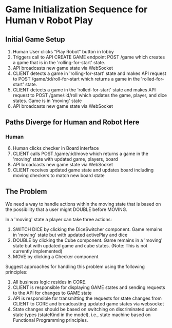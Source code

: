 # Game Initialization Sequence for Human v Robot Play

## Initial Game Setup

1. Human User clicks "Play Robot" button in lobby
2. Triggers call to API CREATE GAME endpoint POST /game which creates a game that is in the 'rolling-for-start' state.
3. API broadcasts new game state via WebSocket
4. CLIENT detects a game in 'rolling-for-start' state and makes API request to POST /game/:id/roll-for-start which returns a game in the 'rolled-for-start' state.
5. CLIENT detects a game in the 'rolled-for-start' state and makes API request to POST /game/:id/roll which updates the game, player, and dice states. Game is in 'moving' state
6. API broadcasts new game state via WebSocket

## Paths Diverge for Human and Robot Here

### Human

6. Human clicks checker in Board interface
7. CLIENT calls POST /game/:id/move which returns a game in the 'moving' state with updated game, players, board
8. API broadcasts new game state via WebSocket
9. CLIENT receives updated game state and updates board including moving checkers to match new board state

## The Problem

We need a way to handle actions within the moving state that is based on the possibility that a user might DOUBLE before MOVING.

In a 'moving' state a player can take three actions:

1. SWITCH DICE by clicking the DiceSwitcher component. Game remains in 'moving' state but with updated activePlay and dice
2. DOUBLE by clicking the Cube component. Game remains in a 'moving' state but with updated game and cube states. (Note: This is not currently implemented)
3. MOVE by clicking a Checker component

Suggest approaches for handling this problem using the following principles:

1. All business logic resides in CORE.
2. CLIENT is responsible for displaying GAME states and sending requests to the API for changes to GAME state
3. API is responsible for transmitting the requests for state changes from CLIENT to CORE and broadcasting updated game states via websocket
4. State changes should be based on switching on discriminated union state types (stateKind in the model), i.e., state machine based on Functional Programming principles.
